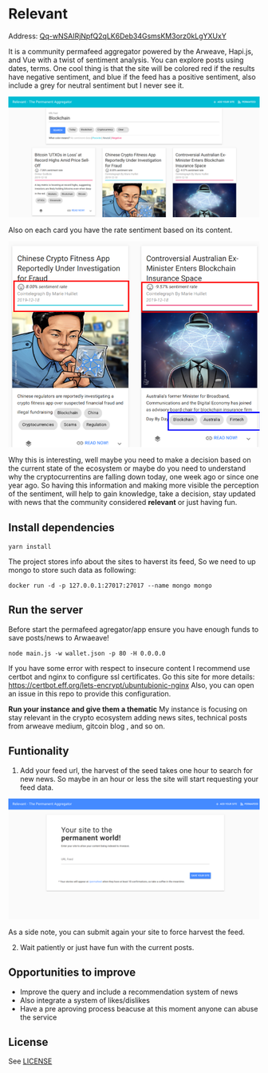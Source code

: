 # Relevant

Address: [Qq-wNSAIRjNpfQ2qLK6Deb34GsmsKM3orz0kLgYXUxY](https://viewblock.io/arweave/address/Qq-wNSAIRjNpfQ2qLK6Deb34GsmsKM3orz0kLgYXUxY)

It is a community permafeed aggregator powered by the Arweave, Hapi.js, and Vue with a twist of sentiment analysis.
You can explore posts using dates, terms. One cool thing is that the site will be colored red if the results have negative sentiment, and blue if the feed has a positive sentiment, also include a grey for neutral sentiment but I never see it.

![screenshots](/screenshots/feed_sentiment.png)

Also on each card you have the rate sentiment based on its content.

![screenshots](/screenshots/post.png)

Why this is interesting, well maybe you need to make a decision based on the current state of the ecosystem or maybe do you need to understand why the cryptocurrentins are falling down today, one week ago or since one year ago. So having this information and making more visible the perception of the sentiment, will help to gain knowledge, take a decision, stay updated with news that the community considered **relevant** or just having fun.


## Install dependencies

```
yarn install
```

The project stores info about the sites to haverst its feed, So we need to up mongo to store such data as following:
```
docker run -d -p 127.0.0.1:27017:27017 --name mongo mongo
```

## Run the server
Before start the permafeed agregator/app ensure you have enough funds to save posts/news to Arwaeave!
```
node main.js -w wallet.json -p 80 -H 0.0.0.0
```

If you have some error with respect to insecure content I recommend use certbot and nginx to configure ssl certificates. Go this site for more details: https://certbot.eff.org/lets-encrypt/ubuntubionic-nginx
Also, you can open an issue in this repo to provide this configuration.

**Run your instance and give them a thematic**
My instance is focusing on stay relevant in the crypto ecosystem adding news sites, technical posts from arweave medium, gitcoin blog , and so on.


## Funtionality
1. Add your feed url, the harvest of the seed takes one hour to search for new news. So maybe in an hour or less the site will start requesting your feed data.

![screenshots](/screenshots/add_feed.png)

As a side note, you can submit again your site to force harvest the feed.

2. Wait patiently or just have fun with the current posts.


## Opportunities to improve
- Improve the query and include a recommendation system of news
- Also integrate a system of likes/dislikes
- Have a pre aproving process beacuse at this moment anyone can abuse the service


## License
See [LICENSE](/LICENSE)
